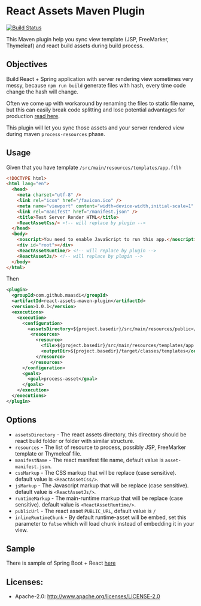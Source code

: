 React Assets Maven Plugin
=======================
[![Build Status](https://travis-ci.org/maasdi/react-assets-maven-plugin.svg?branch=master)](https://travis-ci.org/maasdi/react-assets-maven-plugin/builds)

This Maven plugin help you sync view template (JSP, FreeMarker, Thymeleaf) and react build assets during build process.

## Objectives
Build React + Spring application with server rendering view sometimes very messy, 
because `npm run build` generate files with hash, every time code change the hash will change.

Often we come up with workaround by renaming the files to static file name, 
but this can easily break code splitting and lose potential advantages for production [read here](https://create-react-app.dev/docs/production-build/).

This plugin will let you sync those assets and your server rendered view during maven `process-resources` phase.


## Usage
Given that you have template `/src/main/resources/templates/app.ftlh`

```html
<!DOCTYPE html>
<html lang="en">
  <head>
    <meta charset="utf-8" />
    <link rel="icon" href="/favicon.ico" />
    <meta name="viewport" content="width=device-width,initial-scale=1" />
    <link rel="manifest" href="/manifest.json" />
    <title>Test Server Render HTML</title>
    <ReactAssetCss/> <!-- will replace by plugin -->
  </head>
  <body>
    <noscript>You need to enable JavaScript to run this app.</noscript>
    <div id="root"></div>
    <ReactAssetRuntime/> <!-- will replace by plugin -->
    <ReactAssetJs/> <!-- will replace by plugin -->
  </body>
</html>
```

Then 

```xml
<plugin>
  <groupId>com.github.maasdi</groupId>
  <artifactId>react-assets-maven-plugin</artifactId>
  <version>1.0.1</version>
  <executions>
    <execution>
      <configuration>
        <assetsDirectory>${project.basedir}/src/main/resources/public</assetsDirectory>
         <resources>
           <resource>
             <file>${project.basedir}/src/main/resources/templates/app.ftlh</file>
             <outputDir>${project.basedir}/target/classes/templates</outputDir>
           </resource>
         </resources>
      </configuration>
      <goals>
        <goal>process-asset</goal>
      </goals>
    </execution>
  </executions>
</plugin>
```

## Options
* `assetsDirectory` - The react assets directory, this directory should be react build folder or folder with similar structure.
* `resources` - The list of resource to process, possibly JSP, FreeMarker template or Thymeleaf file.
* `manifestName` - The react manifest file name, default value is `asset-manifest.json`.
* `cssMarkup` - The CSS markup that will be replace (case sensitive). default value is `<ReactAssetCss/>`.
* `jsMarkup` - The Javascript markup that will be replace (case sensitive). default value is `<ReactAssetJs/>`.
* `runtimeMarkup` - The main-runtime markup that will be replace (case sensitive). default value is `<ReactAssetRuntime/>`.
* `publicUrl` - The react asset `PUBLIC_URL`, default value is `/`
* `inlineRuntimeChunk` - By default runtime-asset will be embed, set this parameter to `false` which will load chunk instead of embedding it in your view.

## Sample

There is sample of Spring Boot + React [here](https://github.com/maasdi/react-assets-maven-plugin-sample)

## Licenses:
* Apache-2.0: http://www.apache.org/licenses/LICENSE-2.0